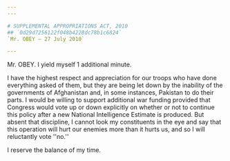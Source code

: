 ```yaml
---
---

# SUPPLEMENTAL APPROPRIATIONS ACT, 2010
## `0d29d7256122f048b4228dc78b1c6824`
`Mr. OBEY — 27 July 2010`

---
```



Mr. OBEY. I yield myself 1 additional minute.

I have the highest respect and appreciation for our troops who have 
done everything asked of them, but they are being let down by the 
inability of the governments of Afghanistan and, in some instances, 
Pakistan to do their parts. I would be willing to support additional 
war funding provided that Congress would vote up or down explicitly on 
whether or not to continue this policy after a new National 
Intelligence Estimate is produced. But absent that discipline, I cannot 
look my constituents in the eye and say that this operation will hurt 
our enemies more than it hurts us, and so I will reluctantly vote 
''no.''

I reserve the balance of my time.